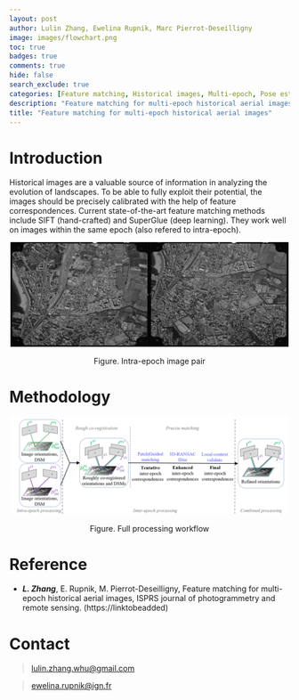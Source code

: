 ```yaml
---
layout: post
author: Lulin Zhang, Ewelina Rupnik, Marc Pierrot-Deseilligny
image: images/flowchart.png
toc: true
badges: true
comments: true
hide: false
search_exclude: true
categories: [Feature matching, Historical images, Multi-epoch, Pose estimation, Self-calibration]
description: "Feature matching for multi-epoch historical aerial images"
title: "Feature matching for multi-epoch historical aerial images" 
---
```



# Introduction

Historical images are a valuable source of information in analyzing the evolution of landscapes. To be able to fully exploit their potential, the images should be precisely calibrated with the help of feature correspondences.
Current state-of-the-art feature matching methods include SIFT (hand-crafted) and SuperGlue (deep learning). They work well on images within the same epoch (also refered to intra-epoch).

<p align="center">
  <img src="images/intra.png" width="500">
</p>

<center>
Figure. Intra-epoch image pair
  <br> 
</center>

# Methodology

<p align="center">
  <img src="images/flowchart.png" width="500">
</p>

<center>
Figure. Full processing workflow
  <br> 
</center>

# Reference

-   ***L. Zhang***, E. Rupnik, M. Pierrot-Deseilligny, Feature matching for multi-epoch historical aerial images, ISPRS journal of photogrammetry and remote sensing. (https://linktobeadded)

#  Contact

> lulin.zhang.whu@gmail.com

> ewelina.rupnik@ign.fr

